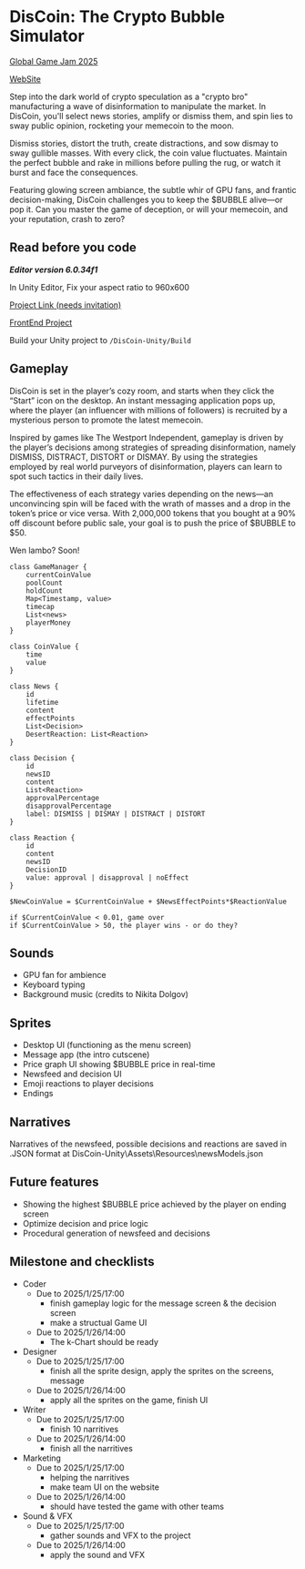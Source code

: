 # DisCoin: The Crypto Bubble Simulator

[Global Game Jam 2025](https://globalgamejam.org/games/2025/discoin-crypto-bubble-simulator-5)

[WebSite](https://dis-coin.vercel.app/)

Step into the dark world of crypto speculation as a "crypto bro" manufacturing a wave of disinformation to manipulate the market. In DisCoin, you'll select news stories, amplify or dismiss them, and spin lies to sway public opinion, rocketing your memecoin to the moon.

Dismiss stories, distort the truth, create distractions, and sow dismay to sway gullible masses. With every click, the coin value fluctuates. Maintain the perfect bubble and rake in millions before pulling the rug, or watch it burst and face the consequences.

Featuring glowing screen ambiance, the subtle whir of GPU fans, and frantic decision-making, DisCoin challenges you to keep the $BUBBLE alive—or pop it. Can you master the game of deception, or will your memecoin, and your reputation, crash to zero?


## Read before you code

***Editor version 6.0.34f1***

In Unity Editor, Fix your aspect ratio to 960x600

[Project Link (needs invitation)](https://github.com/users/gongbaodd/projects/5)

[FrontEnd Project](https://vercel.com/gongbaodds-projects/dis-coin)

Build your Unity project to `/DisCoin-Unity/Build`

## Gameplay

DisCoin is set in the player’s cozy room, and starts when they click the “Start” icon on the desktop. An instant messaging application pops up, where the player (an influencer with millions of followers) is recruited by a mysterious person to promote the latest memecoin.

Inspired by games like The Westport Independent, gameplay is driven by the player’s decisions among strategies of spreading disinformation, namely DISMISS, DISTRACT, DISTORT or DISMAY. By using the strategies employed by real world purveyors of disinformation, players can learn to spot such tactics in their daily lives.

The effectiveness of each strategy varies depending on the news—an unconvincing spin will be faced with the wrath of masses and a drop in the token’s price or vice versa. With 2,000,000 tokens that you bought at a 90% off discount before public sale, your goal is to push the price of $BUBBLE to $50.

Wen lambo? Soon!

```
class GameManager {
	currentCoinValue
	poolCount
	holdCount
	Map<Timestamp, value>
	timecap
	List<news>
	playerMoney
}

class CoinValue {
	time
	value
}

class News {
	id
	lifetime
	content
	effectPoints
	List<Decision>
	DesertReaction: List<Reaction>
}

class Decision {
	id
	newsID
	content
	List<Reaction>
	approvalPercentage
	disapprovalPercentage
	label: DISMISS | DISMAY | DISTRACT | DISTORT
}

class Reaction {
	id
	content
	newsID
	DecisionID
	value: approval | disapproval | noEffect
}

$NewCoinValue = $CurrentCoinValue + $NewsEffectPoints*$ReactionValue

if $CurrentCoinValue < 0.01, game over
if $CurrentCoinValue > 50, the player wins - or do they?

```

## Sounds

- GPU fan for ambience
- Keyboard typing
- Background music (credits to Nikita Dolgov)


## Sprites

- Desktop UI (functioning as the menu screen)
- Message app (the intro cutscene)
- Price graph UI showing $BUBBLE price in real-time
- Newsfeed and decision UI
- Emoji reactions to player decisions
- Endings


## Narratives

Narratives of the newsfeed, possible decisions and reactions are saved in .JSON format at DisCoin-Unity\Assets\Resources\newsModels.json


## Future features

- Showing the highest $BUBBLE price achieved by the player on ending screen
- Optimize decision and price logic
- Procedural generation of newsfeed and decisions


## Milestone and checklists

- Coder
    - Due to 2025/1/25/17:00
        - finish gameplay logic for the message screen & the decision screen
        - make a structual Game UI
    - Due to 2025/1/26/14:00
        - The k-Chart should be ready
- Designer
    - Due to 2025/1/25/17:00
        - finish all the sprite design, apply the sprites on the screens, message
    - Due to 2025/1/26/14:00
        - apply all the sprites on the game, finish UI
- Writer
    - Due to 2025/1/25/17:00
        - finish 10 narritives
    - Due to 2025/1/26/14:00
        - finish all the narritives
- Marketing
    - Due to 2025/1/25/17:00
        - helping the narritives
        - make team UI on the website
    - Due to 2025/1/26/14:00
        - should have tested the game with other teams
- Sound & VFX
    - Due to 2025/1/25/17:00
        - gather sounds and VFX to the project
    - Due to 2025/1/26/14:00
        - apply the sound and VFX

